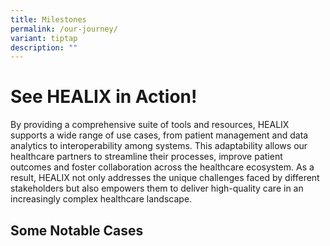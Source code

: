 ```yaml
---
title: Milestones
permalink: /our-journey/
variant: tiptap
description: ""
---
```

<h1>See HEALIX in Action!</h1>
<p>By providing a comprehensive suite of tools and resources, HEALIX supports
a wide range of use cases, from patient management and data analytics to
interoperability among systems. This adaptability allows our healthcare
partners to streamline their processes, improve patient outcomes and foster
collaboration across the healthcare ecosystem. As a result, HEALIX not
only addresses the unique challenges faced by different stakeholders but
also empowers them to deliver high-quality care in an increasingly complex
healthcare landscape.</p>
<p></p>
<h2>Some Notable Cases</h2>
<p></p>
<p></p>